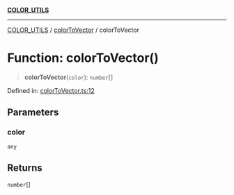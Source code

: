 [**COLOR_UTILS**](../../README.md)

***

[COLOR_UTILS](../../README.md) / [colorToVector](../README.md) / colorToVector

# Function: colorToVector()

> **colorToVector**(`color`): `number`[]

Defined in: [colorToVector.ts:12](https://github.com/dailker/everyutil/blob/8ebd741383aff061deffff96bf58a9059d1b9944/src/color/colorToVector.ts#L12)

## Parameters

### color

`any`

## Returns

`number`[]
